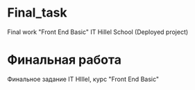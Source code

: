 # Final_task
Final work "Front End Basic" IT Hillel School
(Deployed project)

# Финальная работа
Финальное задание IT HIllel, курс "Front End Basic"
